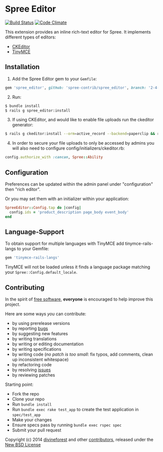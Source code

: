 # Spree Editor

[![Build Status](https://travis-ci.org/spree-contrib/spree_editor.svg?branch=2-4-stable)](https://travis-ci.org/spree-contrib/spree_editor)
[![Code Climate](https://codeclimate.com/github/spree-contrib/spree_editor/badges/gpa.svg)](https://codeclimate.com/github/spree-contrib/spree_editor)

This extension provides an inline rich-text editor for Spree. It implements different types of editors:

- [CKEditor][1]
- [TinyMCE][2]

## Installation

1. Add the Spree Editor gem to your `Gemfile`:
  ```ruby
  gem 'spree_editor', github: 'spree-contrib/spree_editor', branch: '2-4-stable'
  ```

2. Run:
  ```sh
  $ bundle install
  $ rails g spree_editor:install
  ```

3. If using CKEditor, and would like to enable file uploads run the ckeditor generator:
  ```sh
  $ rails g ckeditor:install --orm=active_record --backend=paperclip && rake db:migrate
  ```

4. In order to secure your file uploads to only be accessed by admins you will also need to configure config/initializers/ckeditor.rb:
  ```ruby
  config.authorize_with :cancan, Spree::Ability
  ```

## Configuration

Preferences can be updated within the admin panel under "configuration" then "rich editor".

Or you may set them with an initializer within your application:

```ruby
SpreeEditor::Config.tap do |config|
  config.ids = 'product_description page_body event_body'
end
```

## Language-Support

To obtain support for multiple languages with TinyMCE add tinymce-rails-langs to your Gemfile:

```ruby
gem 'tinymce-rails-langs'
```

TinyMCE will not be loaded unless it finds a language package matching your `Spree::Config.default_locale`.

## Contributing

In the spirit of [free software][3], **everyone** is encouraged to help improve this project.

Here are some ways *you* can contribute:

* by using prerelease versions
* by reporting [bugs][4]
* by suggesting new features
* by writing translations
* by writing or editing documentation
* by writing specifications
* by writing code (*no patch is too small*: fix typos, add comments, clean up inconsistent whitespace)
* by refactoring code
* by resolving [issues][4]
* by reviewing patches

Starting point:

* Fork the repo
* Clone your repo
* Run `bundle install`
* Run `bundle exec rake test_app` to create the test application in `spec/test_app`
* Make your changes
* Ensure specs pass by running `bundle exec rspec spec`
* Submit your pull request

Copyright (c) 2014 [divineforest][5] and other [contributors][6], released under the [New BSD License][7]

[1]: http://ckeditor.com
[2]: http://www.tinymce.com
[3]: http://www.fsf.org/licensing/essays/free-sw.html
[4]: https://github.com/spree-contrib/spree_editor/issues
[5]: https://github.com/divineforest
[6]: https://github.com/spree-contrib/spree_editor/graphs/contributors
[7]: https://github.com/spree-contrib/spree_editor/blob/master/LICENSE.md
